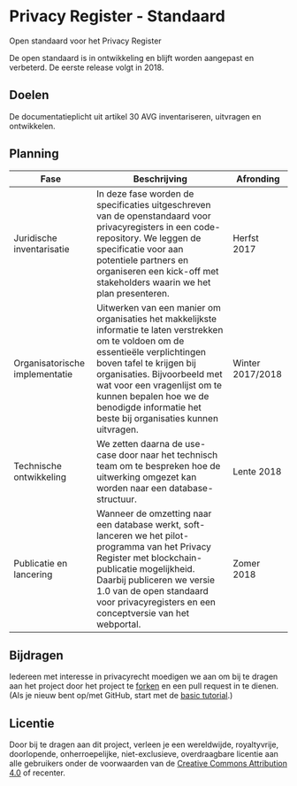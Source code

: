 # Privacy Register - Standaard
Open standaard voor het Privacy Register

De open standaard is in ontwikkeling en blijft worden aangepast en verbeterd. De eerste release volgt in 2018.

## Doelen

De documentatieplicht uit artikel 30 AVG inventariseren, uitvragen en ontwikkelen.

## Planning
| Fase  | Beschrijving | Afronding |
| ------------- | ------------- | ------------- |
| Juridische inventarisatie	  | In deze fase worden de specificaties uitgeschreven van de openstandaard voor privacyregisters in een code-repository. We leggen de specificatie voor aan potentiele partners en organiseren een kick-off met stakeholders waarin we het plan presenteren. | Herfst 2017 |
| Organisatorische implementatie  | Uitwerken van een manier om organisaties het makkelijkste informatie te laten verstrekken om te voldoen om de essentieële verplichtingen boven tafel te krijgen bij organisaties. Bijvoorbeeld met wat voor een vragenlijst om te kunnen bepalen hoe we de benodigde informatie het beste bij organisaties kunnen uitvragen.  | Winter 2017/2018 |
| Technische ontwikkeling  | We zetten daarna de use-case door naar het technisch team om te bespreken hoe de uitwerking omgezet kan worden naar een database-structuur.  | Lente 2018 |
| Publicatie en lancering  | Wanneer de omzetting naar een database werkt, soft-lanceren we het pilot-programma van het Privacy Register met blockchain-publicatie mogelijkheid. Daarbij publiceren we versie 1.0 van de open standaard voor privacyregisters en een conceptversie van het webportal. | Zomer 2018 |

## Bijdragen

Iedereen met interesse in privacyrecht moedigen we aan om bij te dragen aan het project door het project te [forken](https://help.github.com/articles/fork-a-repo) en een pull request in te dienen. (Als je nieuw bent op/met GitHub, start met de [basic tutorial](https://help.github.com/articles/set-up-git).)

## Licentie

Door bij te dragen aan dit project, verleen je een wereldwijde, royaltyvrije, doorlopende, onherroepelijke, niet-exclusieve, overdraagbare licentie aan alle gebruikers onder de voorwaarden van de [Creative Commons Attribution 4.0](https://creativecommons.org/licenses/by/4.0/) of recenter.
